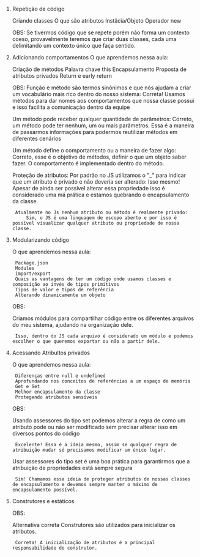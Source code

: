 1. Repetição de código

    Criando classes
    O que são atributos
    Instâcia/Objeto
    Operador new

    OBS: Se tivermos código que se repete porém não forma um contexto coeso, provavelmente teremos que criar duas classes, cada uma delimitando um contexto único que faça sentido.
 
2. Adicionando comportamentos
    O que aprendemos nessa aula:

    Criação de métodos
    Palavra chave this
    Encapsulamento
    Proposta de atributos privados
    Return e early return

    OBS: 
    Função e método são termos sinônimos e que nós ajudam a criar um vocabulário mais rico dentro do nosso sistema:
        Correta! Usamos métodos para dar nomes aos comportamentos que nossa classe possui e isso facilita a comunicação dentro da equipe

    Um método pode receber qualquer quantidade de parâmetros:
        Correto, um método pode ter nenhum, um ou mais parâmetros. Essa é a maneira de passarmos informações para podermos reutilizar métodos em diferentes cenários

    Um método define o comportamento ou a maneira de fazer algo:
        Correto, esse é o objetivo de métodos, definir o que um objeto saber fazer. O comportamento é implementado dentro do método.

    Proteção de atributos:
        Por padrão no JS utilizamos o "_" para indicar que um atributo é privado e não deveria ser alterado:
            Isso mesmo! Apesar de ainda ser possível alterar essa propriedade isso é considerado uma má prática e estamos quebrando o encapsulamento da classe.

        Atualmente no Js nenhum atributo ou método é realmente privado:
            Sim, o JS é uma linguagem de escopo aberto e por isso é possível visualizar qualquer atributo ou propriedade de nossa classe.

3. Modularizando código

    O que aprendemos nessa aula:

        Package.json
        Modules
        import/export
        Quais as vantagens de ter um código onde usamos classes e composição ao invés de tipos primitivos
        Tipos de valor e tipos de referência
        Alterando dinamicamente um objeto

    OBS:  

    Criamos módulos para compartilhar código entre os diferentes arquivos do meu sistema, ajudando na organização dele.

        Isso, dentro do JS cada arquivo é considerado um módulo e podemos escolher o que queremos exportar ou não a partir dele.

4. Acessando Atribultos privados

    O que aprendemos nessa aula:

        Diferenças entre null e undefined
        Aprofundando nos conceitos de referências a um espaço de memória
        Get e Set
        Melhor encapsulamento da classe
        Protegendo atributos sensíveis

    OBS:

    Usando assessores do tipo set podemos alterar a regra de como um atributo pode ou não ser modificado sem precisar alterar isso em diversos pontos do código

        Excelente! Essa é a ideia mesmo, assim se qualquer regra de atribuição mudar só precisamos modificar um único lugar.

    Usar assessores do tipo set é uma boa prática para garantirmos que a atribuição de propriedades está sempre segura

        Sim! Chamamos essa ideia de proteger atributos de nossas classes de encapsulamento e devemos sempre manter o máximo de encapsulamento possível.  

5. Construtores e estáticos

    OBS:

    Alternativa correta
    Construtores são utilizados para inicializar os atributos.

        Correta! A inicialização de atributos é a principal responsabilidade do construtor.
    
    
    

